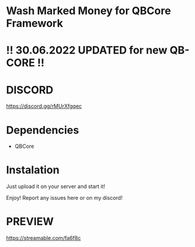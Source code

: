 # Wash Marked Money for QBCore Framework


# !! 30.06.2022 UPDATED for new QB-CORE !!


# DISCORD 
https://discord.gg/rMUrXfgqec

# Dependencies
- QBCore

# Instalation
Just upload it on your server and start it!

Enjoy!
Report any issues here or on my discord!

# PREVIEW
https://streamable.com/fa6f8c
